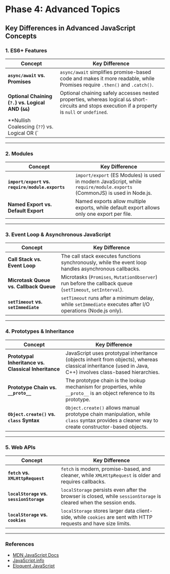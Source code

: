 
# **Phase 4: Advanced Topics**

## **Key Differences in Advanced JavaScript Concepts**

### **1. ES6+ Features**
| Concept | Key Difference |
|---------|--------------|
| **`async/await` vs. Promises** | `async/await` simplifies promise-based code and makes it more readable, while Promises require `.then()` and `.catch()`. |
| **Optional Chaining (`?.`) vs. Logical AND (`&&`)** | Optional chaining safely accesses nested properties, whereas logical `&&` short-circuits and stops execution if a property is `null` or `undefined`. |
| **Nullish Coalescing (`??`) vs. Logical OR (`||`)** | `??` returns the right operand only if the left operand is `null` or `undefined`, while `||` also treats falsy values (`0`, `""`, `false`) as `false`. |

---

### **2. Modules**
| Concept | Key Difference |
|---------|--------------|
| **`import/export` vs. `require/module.exports`** | `import/export` (ES Modules) is used in modern JavaScript, while `require/module.exports` (CommonJS) is used in Node.js. |
| **Named Export vs. Default Export** | Named exports allow multiple exports, while default export allows only one export per file. |

---

### **3. Event Loop & Asynchronous JavaScript**
| Concept | Key Difference |
|---------|--------------|
| **Call Stack vs. Event Loop** | The call stack executes functions synchronously, while the event loop handles asynchronous callbacks. |
| **Microtask Queue vs. Callback Queue** | Microtasks (`Promises`, `MutationObserver`) run before the callback queue (`setTimeout`, `setInterval`). |
| **`setTimeout` vs. `setImmediate`** | `setTimeout` runs after a minimum delay, while `setImmediate` executes after I/O operations (Node.js only). |

---

### **4. Prototypes & Inheritance**
| Concept | Key Difference |
|---------|--------------|
| **Prototypal Inheritance vs. Classical Inheritance** | JavaScript uses prototypal inheritance (objects inherit from objects), whereas classical inheritance (used in Java, C++) involves class-based hierarchies. |
| **Prototype Chain vs. `__proto__`** | The prototype chain is the lookup mechanism for properties, while `__proto__` is an object reference to its prototype. |
| **`Object.create()` vs. `class` Syntax** | `Object.create()` allows manual prototype chain manipulation, while `class` syntax provides a cleaner way to create constructor-based objects. |

---

### **5. Web APIs**
| Concept | Key Difference |
|---------|--------------|
| **`fetch` vs. `XMLHttpRequest`** | `fetch` is modern, promise-based, and cleaner, while `XMLHttpRequest` is older and requires callbacks. |
| **`localStorage` vs. `sessionStorage`** | `localStorage` persists even after the browser is closed, while `sessionStorage` is cleared when the session ends. |
| **`localStorage` vs. `cookies`** | `localStorage` stores larger data client-side, while `cookies` are sent with HTTP requests and have size limits. |



---

### **References**
- [MDN JavaScript Docs](https://developer.mozilla.org/en-US/docs/Web/JavaScript)  
- [JavaScript.info](https://javascript.info/)  
- [Eloquent JavaScript](https://eloquentjavascript.net/)  


